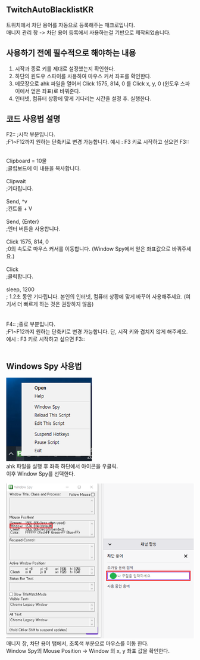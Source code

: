 ## TwitchAutoBlacklistKR
트위치에서 차단 용어를 자동으로 등록해주는 매크로입니다.<br>
매니저 관리 창 -> 차단 용어 등록에서 사용하는걸 기반으로 제작되었습니다.

## 사용하기 전에 필수적으로 해야하는 내용
1. 시작과 종료 키를 제대로 설정했는지 확인한다.
2. 하단의 윈도우 스파이를 사용하여 마우스 커서 좌표를 확인한다.
3. 메모장으로 ahk 파일을 열어서 Click 1575, 814, 0 를 Click x, y, 0 (윈도우 스파이에서 얻은 좌표)로 바꿔준다.
4. 인터넷, 컴퓨터 상황에 맞게 기다리는 시간을 설정 후. 실행한다.

## 코드 사용법 설명<br>

F2:: ;시작 부분입니다.<br>
;F1~F12까지 원하는 단축키로 변경 가능합니다. 예시 : F3 키로 시작하고 싶으면 F3::<br><br>

Clipboard = 10물<br>
;클립보드에 이 내용을 복사합니다.<br><br>
Clipwait<br>
;기다립니다.<br><br>
Send, ^v<br>
;컨트롤 + V<br><br>
Send, {Enter}<br>
;엔터 버튼을 사용합니다.<br><br>
Click 1575, 814, 0<br>
;0의 속도로 마우스 커서를 이동합니다. (Window Spy에서 얻은 좌표값으로 바꿔주세요.)<br><br>
Click<br>
;클릭합니다.<br><br>
sleep, 1200<br>
; 1.2초 동안 기다립니다. 본인의 인터넷, 컴퓨터 상황에 맞게 바꾸어 사용해주세요. (여기서 더 빠르게 하는 것은 권장하지 않음)<br><br>
<br>
F4:: ;종료 부분입니다.<br>
;F1~F12까지 원하는 단축키로 변경 가능합니다. 단, 시작 키와 겹치지 않게 해주세요. 예시 : F3 키로 시작하고 싶으면 F3:: <br><br>

## Windows Spy 사용법

![Window Spy 켜기](https://github.com/ray698/TwitchAutoBlacklistKR/blob/main/WindowsSpy1.png)
<br>
ahk 파일을 실행 후 좌측 하단에서 아이콘을 우클릭.<br>
이후 Window Spy를 선택한다.<br>
<br>
![Window Spy 사용](https://github.com/ray698/TwitchAutoBlacklistKR/blob/main/WindowsSpy2.png)<br>
매니저 창, 차단 용어 탭에서, 초록색 부분으로 마우스를 이동 한다.<br>
Window Spy의 Mouse Position -> Window 의 x, y 좌표 값을 확인한다.<br>
